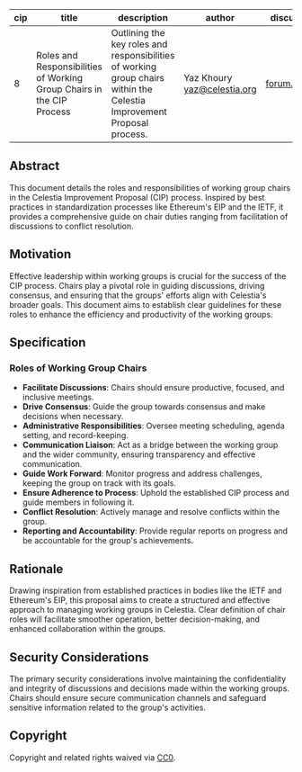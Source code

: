 | cip | title                                                          | description                                                                       | author                    | discussions-to                                                                                             | status | type          | created    |
|-----|----------------------------------------------------------------|-----------------------------------------------------------------------------------|---------------------------|------------------------------------------------------------------------------------------------------------|--------|---------------|------------|
| 8   | Roles and Responsibilities of Working Group Chairs in the CIP Process | Outlining the key roles and responsibilities of working group chairs within the Celestia Improvement Proposal process. | Yaz Khoury <yaz@celestia.org> | [forum.celestia.org](https://forum.celestia.org/t/cip-for-wg-chair-responsibilities/1344) | Draft  | Informational | 2023-11-29 |

## Abstract

This document details the roles and responsibilities of working group chairs in the Celestia Improvement Proposal (CIP) process. Inspired by best practices in standardization processes like Ethereum's EIP and the IETF, it provides a comprehensive guide on chair duties ranging from facilitation of discussions to conflict resolution.

## Motivation

Effective leadership within working groups is crucial for the success of the CIP process. Chairs play a pivotal role in guiding discussions, driving consensus, and ensuring that the groups' efforts align with Celestia's broader goals. This document aims to establish clear guidelines for these roles to enhance the efficiency and productivity of the working groups.

## Specification

### Roles of Working Group Chairs

- **Facilitate Discussions**: Chairs should ensure productive, focused, and inclusive meetings.
- **Drive Consensus**: Guide the group towards consensus and make decisions when necessary.
- **Administrative Responsibilities**: Oversee meeting scheduling, agenda setting, and record-keeping.
- **Communication Liaison**: Act as a bridge between the working group and the wider community, ensuring transparency and effective communication.
- **Guide Work Forward**: Monitor progress and address challenges, keeping the group on track with its goals.
- **Ensure Adherence to Process**: Uphold the established CIP process and guide members in following it.
- **Conflict Resolution**: Actively manage and resolve conflicts within the group.
- **Reporting and Accountability**: Provide regular reports on progress and be accountable for the group's achievements.

## Rationale

Drawing inspiration from established practices in bodies like the IETF and Ethereum's EIP, this proposal aims to create a structured and effective approach to managing working groups in Celestia. Clear definition of chair roles will facilitate smoother operation, better decision-making, and enhanced collaboration within the groups.

## Security Considerations

The primary security considerations involve maintaining the confidentiality and integrity of discussions and decisions made within the working groups. Chairs should ensure secure communication channels and safeguard sensitive information related to the group's activities.

## Copyright

Copyright and related rights waived via [CC0](../LICENSE).
